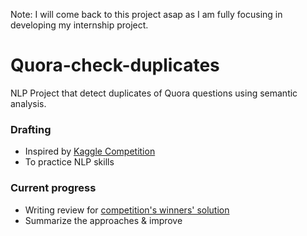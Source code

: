 Note: I will come back to this project asap as I am fully focusing in developing my internship project.

# Quora-check-duplicates
NLP Project that detect duplicates of Quora questions using semantic analysis.

### Drafting
- Inspired by [Kaggle Competition](https://www.kaggle.com/competitions/quora-question-pairs/overview)
- To practice NLP skills

### Current progress
- Writing review for [competition's winners' solution](https://www.kaggle.com/competitions/quora-question-pairs/discussion/34325)
- Summarize the approaches & improve
